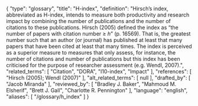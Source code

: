 {
    "type": "glossary",
    "title": "H-index",
    "definition": "Hirsch’s index, abbreviated as H-index, intends to measure both productivity and research impact by combining the number of publications and the number of citations to these publications. Hirsch (2005) defined the index as “the number of papers with citation number ≥ *h*” (p. 16569). That is, the greatest number such that an author (or journal) has published at least that many papers that have been cited at least that many times. The index is perceived as a superior measure to measures that only assess, for instance, the number of citations and number of publications but this index has been criticised for the purpose of researcher assessment (e.g. Wendl, 2007).",
    "related_terms": [
        "Citation",
        "DORA",
        "I10-index",
        "Impact"
    ],
    "references": [
        "Hirsch (2005); Wendl (2007)"
    ],
    "alt_related_terms": [
        null
    ],
    "drafted_by": [
        "Jacob Miranda"
    ],
    "reviewed_by": [
        "Bradley J. Baker",
        "Mahmoud M. Elsherif",
        "Brett J. Gall",
        "Charlotte R. Pennington"
    ],
    "language": "english",
    "aliases": [
        "/glossary/h_index"
    ]
}